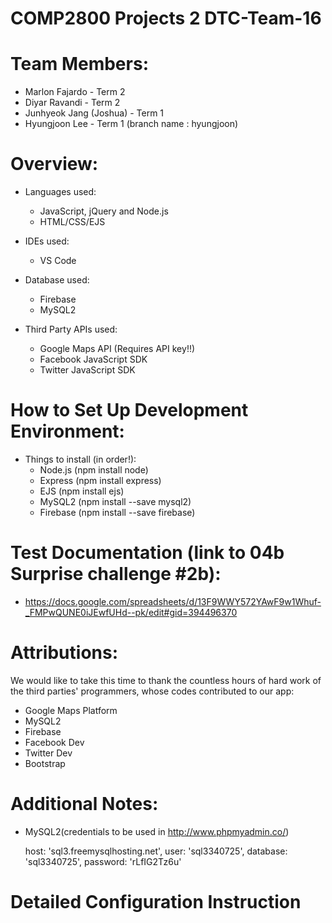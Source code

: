 # COMP2800 Projects 2 DTC-Team-16

# Team Members:
  - Marlon Fajardo - Term 2
  - Diyar Ravandi - Term 2
  - Junhyeok Jang (Joshua) - Term 1
  - Hyungjoon Lee - Term 1 (branch name : hyungjoon)


# Overview:
  - Languages used:
    - JavaScript, jQuery and Node.js
    - HTML/CSS/EJS

  - IDEs used:
    - VS Code
  
  - Database used:
    - Firebase
    - MySQL2

  - Third Party APIs used:
    - Google Maps API (Requires API key!!)
    - Facebook JavaScript SDK
    - Twitter JavaScript SDK


# How to Set Up Development Environment:
  - Things to install (in order!):
    - Node.js (npm install node)
    - Express (npm install express)
    - EJS (npm install ejs)
    - MySQL2 (npm install --save mysql2)
    - Firebase (npm install --save firebase)


# Test Documentation (link to 04b Surprise challenge #2b):
  - https://docs.google.com/spreadsheets/d/13F9WWY572YAwF9w1Whuf-_FMPwQUNE0iJEwfUHd--pk/edit#gid=394496370


# Attributions:
  We would like to take this time to thank the countless hours of hard work
  of the third parties' programmers, whose codes contributed to our app:

  - Google Maps Platform
  - MySQL2
  - Firebase
  - Facebook Dev
  - Twitter Dev
  - Bootstrap
  
  
# Additional Notes:
  - MySQL2(credentials to be used in http://www.phpmyadmin.co/)
      
      host: 'sql3.freemysqlhosting.net',
      user: 'sql3340725',
      database: 'sql3340725',
      password: 'rLfIG2Tz6u'
      
  
# Detailed Configuration Instruction

      
   
 
  
